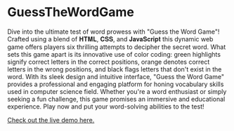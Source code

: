 # GuessTheWordGame

Dive into the ultimate test of word prowess with "Guess the Word Game"! Crafted using a blend of 𝐇𝐓𝐌𝐋, 𝐂𝐒𝐒, and 𝐉𝐚𝐯𝐚𝐒𝐜𝐫𝐢𝐩𝐭 this dynamic web game offers players six thrilling attempts to decipher the secret word. What sets this game apart is its innovative use of color coding: green highlights signify correct letters in the correct positions, orange denotes correct letters in the wrong positions, and black flags letters that don't exist in the word. With its sleek design and intuitive interface, "Guess the Word Game" provides a professional and engaging platform for honing vocabulary skills used in computer science field. Whether you're a word enthusiast or simply seeking a fun challenge, this game promises an immersive and educational experience. Play now and put your word-solving abilities to the test!

[Check out the live demo here.](https://imadjaha.github.io/GuessTheWordGame/)
